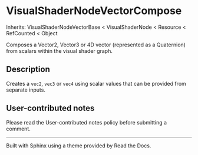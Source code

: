# VisualShaderNodeVectorCompose

Inherits: VisualShaderNodeVectorBase < VisualShaderNode < Resource <
RefCounted < Object

Composes a Vector2, Vector3 or 4D vector (represented as a Quaternion) from
scalars within the visual shader graph.

## Description

Creates a `vec2`, `vec3` or `vec4` using scalar values that can be provided
from separate inputs.

## User-contributed notes

Please read the User-contributed notes policy before submitting a comment.

* * *

Built with Sphinx using a theme provided by Read the Docs.

